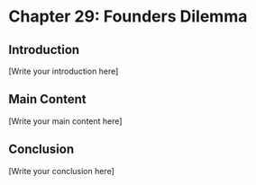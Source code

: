 # Chapter 29: Founders Dilemma

## Introduction

[Write your introduction here]

## Main Content

[Write your main content here]

## Conclusion

[Write your conclusion here]